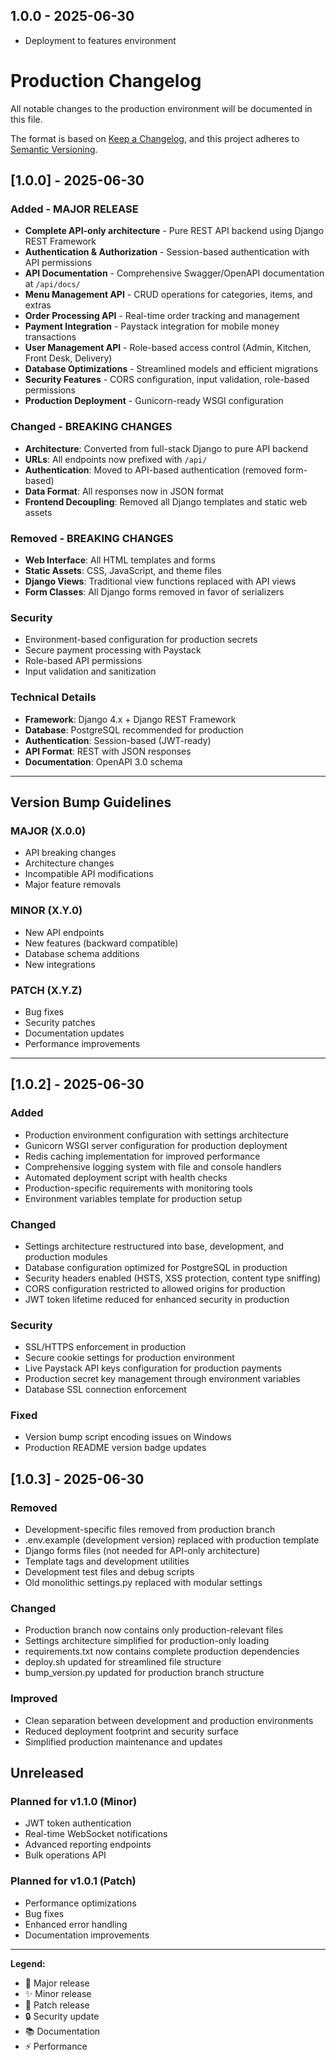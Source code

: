 ## 1.0.0 - 2025-06-30

- Deployment to features environment

# Production Changelog

All notable changes to the production environment will be documented in this file.

The format is based on [Keep a Changelog](https://keepachangelog.com/en/1.0.0/),
and this project adheres to [Semantic Versioning](https://semver.org/spec/v2.0.0.html).

## [1.0.0] - 2025-06-30

### Added - MAJOR RELEASE
- **Complete API-only architecture** - Pure REST API backend using Django REST Framework
- **Authentication & Authorization** - Session-based authentication with API permissions
- **API Documentation** - Comprehensive Swagger/OpenAPI documentation at `/api/docs/`
- **Menu Management API** - CRUD operations for categories, items, and extras
- **Order Processing API** - Real-time order tracking and management
- **Payment Integration** - Paystack integration for mobile money transactions
- **User Management API** - Role-based access control (Admin, Kitchen, Front Desk, Delivery)
- **Database Optimizations** - Streamlined models and efficient migrations
- **Security Features** - CORS configuration, input validation, role-based permissions
- **Production Deployment** - Gunicorn-ready WSGI configuration

### Changed - BREAKING CHANGES
- **Architecture**: Converted from full-stack Django to pure API backend
- **URLs**: All endpoints now prefixed with `/api/`
- **Authentication**: Moved to API-based authentication (removed form-based)
- **Data Format**: All responses now in JSON format
- **Frontend Decoupling**: Removed all Django templates and static web assets

### Removed - BREAKING CHANGES
- **Web Interface**: All HTML templates and forms
- **Static Assets**: CSS, JavaScript, and theme files
- **Django Views**: Traditional view functions replaced with API views
- **Form Classes**: All Django forms removed in favor of serializers

### Security
- Environment-based configuration for production secrets
- Secure payment processing with Paystack
- Role-based API permissions
- Input validation and sanitization

### Technical Details
- **Framework**: Django 4.x + Django REST Framework
- **Database**: PostgreSQL recommended for production
- **Authentication**: Session-based (JWT-ready)
- **API Format**: REST with JSON responses
- **Documentation**: OpenAPI 3.0 schema

---

## Version Bump Guidelines

### MAJOR (X.0.0)
- API breaking changes
- Architecture changes
- Incompatible API modifications
- Major feature removals

### MINOR (X.Y.0)
- New API endpoints
- New features (backward compatible)
- Database schema additions
- New integrations

### PATCH (X.Y.Z)
- Bug fixes
- Security patches
- Documentation updates
- Performance improvements

---

## [1.0.2] - 2025-06-30

### Added
- Production environment configuration with settings architecture
- Gunicorn WSGI server configuration for production deployment
- Redis caching implementation for improved performance
- Comprehensive logging system with file and console handlers
- Automated deployment script with health checks
- Production-specific requirements with monitoring tools
- Environment variables template for production setup

### Changed
- Settings architecture restructured into base, development, and production modules
- Database configuration optimized for PostgreSQL in production
- Security headers enabled (HSTS, XSS protection, content type sniffing)
- CORS configuration restricted to allowed origins for production
- JWT token lifetime reduced for enhanced security in production

### Security
- SSL/HTTPS enforcement in production
- Secure cookie settings for production environment
- Live Paystack API keys configuration for production payments
- Production secret key management through environment variables
- Database SSL connection enforcement

### Fixed
- Version bump script encoding issues on Windows
- Production README version badge updates

## [1.0.3] - 2025-06-30

### Removed
- Development-specific files removed from production branch
- .env.example (development version) replaced with production template
- Django forms files (not needed for API-only architecture)
- Template tags and development utilities
- Development test files and debug scripts
- Old monolithic settings.py replaced with modular settings

### Changed
- Production branch now contains only production-relevant files
- Settings architecture simplified for production-only loading
- requirements.txt now contains complete production dependencies
- deploy.sh updated for streamlined file structure
- bump_version.py updated for production branch structure

### Improved
- Clean separation between development and production environments
- Reduced deployment footprint and security surface
- Simplified production maintenance and updates

## Unreleased

### Planned for v1.1.0 (Minor)
- JWT token authentication
- Real-time WebSocket notifications
- Advanced reporting endpoints
- Bulk operations API

### Planned for v1.0.1 (Patch)
- Performance optimizations
- Bug fixes
- Enhanced error handling
- Documentation improvements

---

**Legend:**
- 🚀 Major release
- ✨ Minor release  
- 🐛 Patch release
- 🔒 Security update
- 📚 Documentation
- ⚡ Performance
